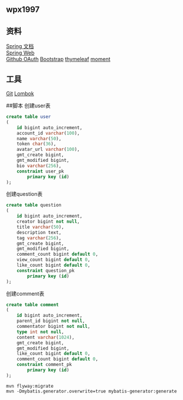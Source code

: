## wpx1997

## 资料
[Spring 文档](https://spring.io/guides/)\
[Spring Web](https://spring.io/guides/gs/serving-web-content/)\
[Github OAuth](https://developer.github.com/apps/building-oauth-apps/creating-an-oauth-app/)
[Bootstrap](https://v3.bootcss.com/)
[thymeleaf](https://www.thymeleaf.org/doc/tutorials/3.0/usingthymeleaf.html)
[moment](http://momentjs.cn/downloads/moment.min.js)

## 工具
[Git](https://git-scm.com/download/win)
[Lombok](http://plugins.jetbrains.com/plugin/6317-lombok/versions)

##脚本
创建user表
~~~sql
create table user
(
    id bigint auto_increment,
    account_id varchar(100),
    name varchar(50),
    token char(36),
    avatar_url varchar(100),
    gmt_create bigint,
    gmt_modified bigint,
    bio varchar(256),
    constraint user_pk
        primary key (id)
);

~~~
创建question表
~~~sql
create table question
(
    id bigint auto_increment,
    creator bigint not null,
    title varchar(50),
    description text,
    tag varchar(256),
    gmt_create bigint,
    gmt_modified bigint,
    comment_count bigint default 0,
    view_count bigint default 0,
    like_count bigint default 0,
    constraint question_pk
        primary key (id)
);
~~~
创建comment表
~~~sql
create table comment
(
    id bigint auto_increment,
    parent_id bigint not null,
    commentator bigint not null,
    type int not null,
    content varchar(1024),
    gmt_create bigint,
    gmt_modified bigint,
    like_count bigint default 0,
    comment_count bigint default 0,
    constraint comment_pk
        primary key (id)
);
~~~

~~~
mvn flyway:migrate
mvn -Dmybatis.generator.overwrite=true mybatis-generator:generate
~~~

